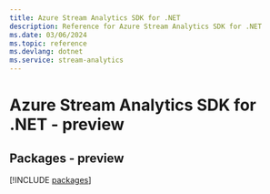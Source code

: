 ```yaml
---
title: Azure Stream Analytics SDK for .NET
description: Reference for Azure Stream Analytics SDK for .NET
ms.date: 03/06/2024
ms.topic: reference
ms.devlang: dotnet
ms.service: stream-analytics
---
```

# Azure Stream Analytics SDK for .NET - preview
## Packages - preview
[!INCLUDE [packages](stream-analytics-index.md)]
